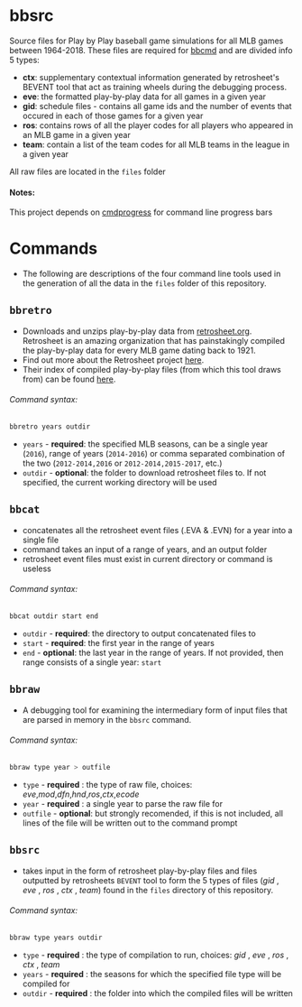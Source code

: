 # bbsrc

Source files for Play by Play baseball game simulations for all MLB games between 1964-2018. These files are required for [bbcmd](https://github.com/luciancooper/bbcmd) and are divided info 5 types:

- **ctx**: supplementary contextual information generated by retrosheet's BEVENT tool that act as training wheels during the debugging process.
- **eve**: the formatted play-by-play data for all games in a given year
- **gid**: schedule files - contains all game ids and the number of events that occured in each of those games for a given year
- **ros**: contains rows of all the player codes for all players who appeared in an MLB game in a given year
- **team**: contain a list of the team codes for all MLB teams in the league in a given year

All raw files are located in the `files` folder

#### Notes:
This project depends on [cmdprogress](https://github.com/luciancooper/cmdprogress) for command line progress bars


# Commands

 * The following are descriptions of the four command line tools used in the generation of all the data in the `files` folder of this repository.

## `bbretro`

 - Downloads and unzips play-by-play data from [retrosheet.org](https://www.retrosheet.org/). Retrosheet is an amazing organization that has painstakingly compiled the play-by-play data for every MLB game dating back to 1921.
 - Find out more about the Retrosheet project [here](https://www.retrosheet.org/about.htm).
 - Their index of compiled play-by-play files (from which this tool draws from) can be found [here](https://www.retrosheet.org/game.htm).

###### Command syntax:

```bash
bbretro years outdir
```

 - `years` - **required**: the specified MLB seasons, can be a single year (`2016`), range of years (`2014-2016`) or comma separated combination of the two (`2012-2014,2016` or `2012-2014,2015-2017`, etc.)
 - `outdir` - **optional**: the folder to download retrosheet files to. If not specified, the current working directory will be used

## `bbcat`

 * concatenates all the retrosheet event files (.EVA & .EVN) for a year into a single file
 * command takes an input of a range of years, and an output folder
 * retrosheet event files must exist in current directory or command is useless

###### Command syntax:

```bash
bbcat outdir start end
```

- `outdir` - **required**: the directory to output concatenated files to
- `start` - **required**: the first year in the range of years
- `end` - **optional**: the last year in the range of years. If not provided, then range consists of a single year: `start`

## `bbraw`

* A debugging tool for examining the intermediary form of input files that are parsed in memory in the `bbsrc` command.

###### Command syntax:

```bash
bbraw type year > outfile
```
 - `type` - **required** : the type of raw file, choices: *eve*,*mod*,*dfn*,*hnd*,*ros*,*ctx*,*ecode*
 - `year` - **required** : a single year to parse the raw file for
 - `outfile` - **optional**: but strongly recomended, if this is not included, all lines of the file will be written out to the command prompt


## `bbsrc`

 * takes input in the form of retrosheet play-by-play files and files outputted by retrosheets `BEVENT` tool to form the 5 types of files (*gid* , *eve* , *ros* , *ctx* , *team*) found in the `files` directory of this repository.  

###### Command syntax:
```bash
bbraw type years outdir
```

 - `type` - **required** : the type of compilation to run, choices: *gid* , *eve* , *ros* , *ctx* , *team*
 - `years` - **required** : the seasons for which the specified file type will be compiled for
 - `outdir` - **required** : the folder into which the compiled files will be written
